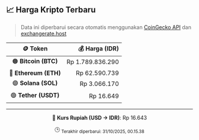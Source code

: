 

<!-- HARGA_KRIPTO -->
## 📈 Harga Kripto Terbaru

> Data ini diperbarui secara otomatis menggunakan [CoinGecko API](https://www.coingecko.com/) dan [exchangerate.host](https://exchangerate.host/)

<div align="center">

| 🪙 Token | 💰 Harga (IDR) |
|:------:|---------------:|
| 🟠 **Bitcoin (BTC)**   | Rp 1.789.836.290 |
| 🔵 **Ethereum (ETH)**  | Rp 62.590.739 |
| 🟣 **Solana (SOL)**    | Rp 3.066.170 |
| 🟢 **Tether (USDT)**   | Rp 16.649 |

---

💱 **Kurs Rupiah (USD → IDR)**: Rp 16.643

🕒 <sub>Terakhir diperbarui: 31/10/2025, 00.15.38</sub>

</div>
<!-- /HARGA_KRIPTO -->